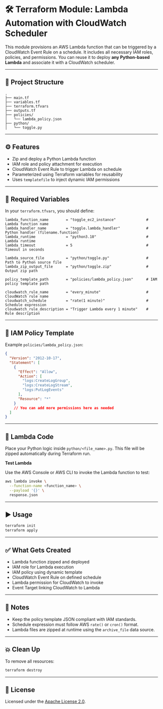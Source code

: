 
# 🛠️ Terraform Module: Lambda Automation with CloudWatch Scheduler

This module provisions an AWS Lambda function that can be triggered by a CloudWatch Event Rule on a schedule.
It includes all necessary IAM roles, policies, and permissions. You can reuse it to deploy **any Python-based Lambda**
and associate it with a CloudWatch scheduler.

---

## 📁 Project Structure

```
.
├── main.tf
├── variables.tf
├── terraform.tfvars
├── outputs.tf
├── policies/
│   └── lambda_policy.json
├── python/
│   └── toggle.py
```

---

## ⚙️ Features

- Zip and deploy a Python Lambda function
- IAM role and policy attachment for execution
- CloudWatch Event Rule to trigger Lambda on schedule
- Parameterized using Terraform variables for reusability
- Uses `templatefile` to inject dynamic IAM permissions

---

## 🔧 Required Variables

In your `terraform.tfvars`, you should define:

```hcl
lambda_function_name        = "toggle_ec2_instance"              # Lambda function name
lambda_handler_name         = "toggle.lambda_handler"            # Python handler (filename.function)
lambda_runtime              = "python3.10"                       # Lambda runtime
lambda_timeout              = 5                                  # Timeout in seconds

lambda_source_file          = "python/toggle.py"                 # Path to Python source file
lambda_zip_output_file      = "python/toggle.zip"                # Output zip path

policy_template_path        = "policies/lambda_policy.json"      # IAM policy template path

cloudwatch_rule_name        = "every_minute"                     # CloudWatch rule name
cloudwatch_schedule         = "rate(1 minute)"                   # Schedule expression
cloudwatch_rule_description = "Trigger Lambda every 1 minute"    # Rule description
```

---

## 🔐 IAM Policy Template

Example `policies/lambda_policy.json`:

```json
{
  "Version": "2012-10-17",
  "Statement": [
    {
      "Effect": "Allow",
      "Action": [
        "logs:CreateLogGroup",
        "logs:CreateLogStream",
        "logs:PutLogEvents"
      ],
      "Resource": "*"
    }
    // You can add more permissions here as needed
  ]
}
```

---

## 📜 Lambda Code

Place your Python logic inside `python/<file_name>.py`. This file will be zipped automatically during Terraform run.

**Test Lambda**

Use the AWS Console or AWS CLI to invoke the Lambda function to test:

```bash
aws lambda invoke \
  --function-name <function_name> \
  --payload '{}' \
  response.json
```

---

## ▶️ Usage

```bash
terraform init
terraform apply
```

---

## ✅ What Gets Created

- Lambda function zipped and deployed
- IAM role for Lambda execution
- IAM policy using dynamic template
- CloudWatch Event Rule on defined schedule
- Lambda permission for CloudWatch to invoke
- Event Target linking CloudWatch to Lambda

---

## 📌 Notes

- Keep the policy template JSON compliant with IAM standards.
- Schedule expression must follow AWS `rate()` or `cron()` format.
- Lambda files are zipped at runtime using the `archive_file` data source.

---

## 💥 Clean Up

To remove all resources:

```bash
terraform destroy
```

---

## 📄 License

Licensed under the [Apache License 2.0](https://www.apache.org/licenses/LICENSE-2.0).
